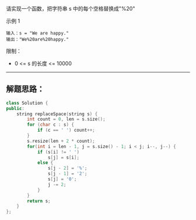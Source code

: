 请实现一个函数，把字符串 s 中的每个空格替换成"%20"

示例 1

```
输入：s = "We are happy."
输出："We%20are%20happy."
```

限制：

* 0 <= s 的长度 <= 10000

---

## 解题思路：

```C++
class Solution {
public:
    string replaceSpace(string s) {
        int count = 0, len = s.size();
        for (char c : s) {
            if (c == ' ') count++;
        }
        s.resize(len + 2 * count);
        for(int i = len - 1, j = s.size() - 1; i < j; i--, j--) {
            if (s[i] != ' ')
                s[j] = s[i];
            else {
                s[j - 2] = '%';
                s[j - 1] = '2';
                s[j] = '0';
                j -= 2;
            }
        }
        return s;
    }
};
```









